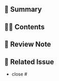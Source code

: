 ## 📝 Summary
<!-- 해당 PR의 주요 내용을 적어주세요 -->


## 👩‍💻 Contents
<!-- 작업 내용을 적어주세요 -->


## 📝 Review Note
<!-- PR과정에서 든 생각이나 개선할 내용이 있다면 적어주세요. -->


## 📣 Related Issue
<!-- 관련 이슈를 적어주세요. -->
- close #

